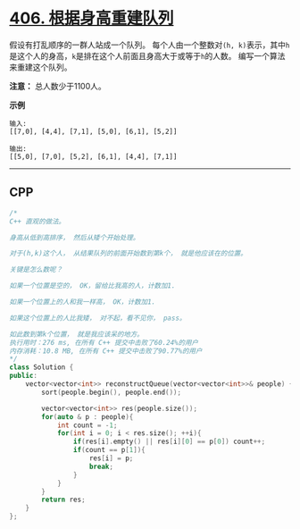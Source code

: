 # [406. 根据身高重建队列](https://leetcode-cn.com/problems/queue-reconstruction-by-height/)

假设有打乱顺序的一群人站成一个队列。 每个人由一个整数对`(h, k)`表示，其中`h`是这个人的身高，`k`是排在这个人前面且身高大于或等于`h`的人数。 编写一个算法来重建这个队列。

**注意：**
总人数少于1100人。

**示例**

```
输入:
[[7,0], [4,4], [7,1], [5,0], [6,1], [5,2]]

输出:
[[5,0], [7,0], [5,2], [6,1], [4,4], [7,1]]
```

***

## CPP

```cpp
/*
C++ 直观的做法。

身高从低到高排序， 然后从矮个开始处理。

对于(h,k)这个人， 从结果队列的前面开始数到第k个， 就是他应该在的位置。

关键是怎么数呢？

如果一个位置是空的， OK，留给比我高的人，计数加1.

如果一个位置上的人和我一样高， OK，计数加1.

如果这个位置上的人比我矮， 对不起，看不见你， pass。

如此数到第k个位置， 就是我应该呆的地方。
执行用时：276 ms, 在所有 C++ 提交中击败了60.24%的用户
内存消耗：10.8 MB, 在所有 C++ 提交中击败了90.77%的用户
*/
class Solution {
public:
    vector<vector<int>> reconstructQueue(vector<vector<int>>& people) {
        sort(people.begin(), people.end());

        vector<vector<int>> res(people.size());
        for(auto & p : people){
            int count = -1;
            for(int i = 0; i < res.size(); ++i){
                if(res[i].empty() || res[i][0] == p[0]) count++;
                if(count == p[1]){
                    res[i] = p;
                    break;
                }
            }
        }
        return res;
    }
};
```

